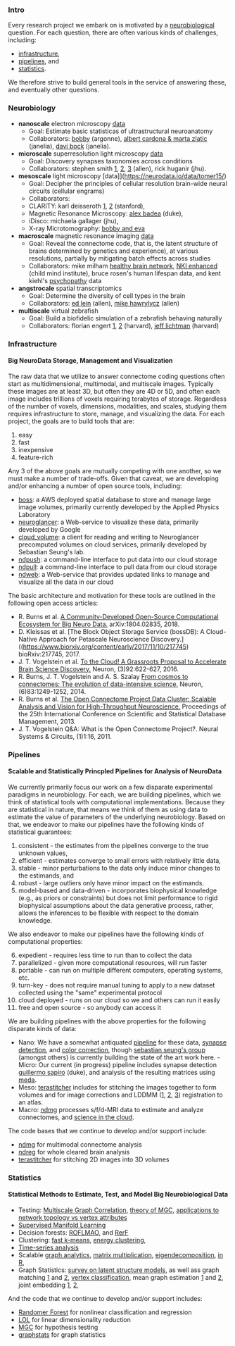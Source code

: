 ### Intro

Every research project we embark on is motivated by a [neurobiological](#neurobiology) question.  For each question, there are often various kinds of challenges, including: 
- [infrastructure](#infrastructure), 
- [pipelines](#pipelines), and 
- [statistics](#statistics). 

We therefore strive to build general tools in the service of answering these, and eventually other questions.  


### Neurobiology


- **nanoscale** electron microscopy [data](https://neurodata.io/data/)
   - Goal: Estimate basic statisticas of ultrastructural neuroanatomy
   - Collaborators:  [bobby](http://www.cell.com/cell/pdfExtended/S0092-8674(15)00824-7) (argonne), [albert cardona & marta zlatic](https://www.nature.com/articles/nature23455) (janelia), [davi bock](https://www.nature.com/articles/nature09802) (janelia).  
- **microscale** superresolution light microscopy [data](https://neurodata.io/project/synaptomes/)
  - Goal: Discovery synapses taxonomies across conditions
  - Collaborators: stephen smith [1](http://www.jneurosci.org/content/35/14/5792.short), [2](https://www.frontiersin.org/articles/10.3389/fnana.2015.00100/full), [3](http://www.cell.com/neuron/abstract/S0896-6273(10)00766-X) (allen), rick huganir (jhu). 
- **mesoscale** light microscopy [data]](https://neurodata.io/data/tomer15/)
  - Goal: Decipher the principles of cellular resolution brain-wide neural circuits (cellular engrams)
  - Collaborators: 
   - CLARITY: karl deisseroth [1](https://www.sciencedirect.com/science/article/pii/S009286741630558X), [2](https://www.sciencedirect.com/science/article/pii/S009286741500851X) (stanford), 
   - Magnetic Resonance Microscopy: [alex badea](https://academic.oup.com/cercor/article/25/11/4628/2367615) (duke), 
   - iDisco: michaela gallager (jhu),
   - X-ray Microtomography: [bobby and eva](http://www.eneuro.org/content/early/2017/09/25/ENEURO.0195-17.2017)
- **macroscale** magnetic resonance imaging [data](https://neurodata.io/project/projectomes/)
  - Goal: Reveal the connectome code, that is, the latent structure of brains determined by genetics and experience), at various resolutions, partially by mitigating batch effects across studies
  - Collaborators: mike milham [healthy brain network](https://www.nature.com/articles/sdata2017181), [NKI enhanced](https://www.frontiersin.org/articles/10.3389/fnins.2012.00152/full) (child mind institute), bruce rosen's human lifespan data, and kent kiehl's [psychopathy](https://onlinelibrary.wiley.com/doi/abs/10.1002/hbm.24028) data
- **angstrocale** spatial transcriptomics
  - Goal: Determine the diversity of cell types in the brain
  - Collaborators: [ed lein](https://www.biorxiv.org/content/early/2018/01/19/239749) (allen), [mike hawrylycz](https://www.biorxiv.org/content/early/2017/12/06/229542) (allen)
- **multiscale** virtual zebrafish
  - Goal: Build a biofidelic simulation of a zebrafish behaving naturally
  - Collaborators: florian engert [1](https://www.nature.com/articles/nature11057), [2](https://www.nature.com/nmeth/journal/v12/n11/abs/nmeth.3581.html) (harvard), [jeff lichtman](https://www.nature.com/articles/nature22356) (harvard)



### Infrastructure
#### Big NeuroData Storage, Management and Visualization

The raw data that we utilize to answer connectome coding questions often start as multidimensional, multimodal, and multiscale images. 
Typically these images are at least 3D, but often they are 4D or 5D, and often each image includes trillions of voxels requiring terabytes of storage. 
Regardless of the number of voxels, dimensions, modalities, and scales, 
studying them requires infrastructure to store, manage, and visualizing the data.
For each project, the goals are to build tools that are:

1. easy 
2. fast
3. inexpensive
4. feature-rich

Any 3 of the above goals are mutually competing with one another, so we must make a number of trade-offs. 
Given that caveat, we are developing and/or enhancing a number of open source tools, including:

- [boss](https://github.com/neurodata/boss): a AWS deployed spatial database to store and manage large image volumes, primarily currently developed by the Applied Physics Laboratory
- [neuroglancer](https://github.com/neurodata/ndviz): a Web-service to visualize these data, primarily developed by Google
- [cloud_volume](https://github.com/seung-lab/cloud-volume): a client for reading and writing to Neuroglancer precomputed volumes on cloud services, primarily developed by Sebastian Seung's lab.
- [ndpush](https://github.com/neurodata/ndpush): a command-line interface to put data into our cloud storage
- [ndpull](https://github.com/neurodata/ndpull): a command-line interface to pull data from our cloud storage
- [ndweb](https://github.com/neurodata/ndwebtools): a Web-service that provides updated links to manage and visualize all the data in our cloud

The basic architecture and motivation for these tools are outlined in the following open access articles:

- R. Burns et al. [A Community-Developed Open-Source Computational Ecosystem for Big Neuro Data.](https://arxiv.org/abs/1804.02835) arXiv:1804.02835, 2018.
- D. Kleissas et al. [The Block Object Storage Service (bossDB): A Cloud-Native Approach for Petascale Neuroscience Discovery.]((https://www.biorxiv.org/content/early/2017/11/10/217745) bioRxiv:217745, 2017.
- J. T. Vogelstein et al. [To the Cloud! A Grassroots Proposal to Accelerate Brain Science Discovery.](http://www.cell.com/neuron/abstract/S0896-6273(16)30783-8) Neuron, (3)92:622-627, 2016.
- R. Burns, J. T. Vogelstein and A. S. Szalay [From cosmos to connectomes: The evolution of data-intensive science.](http://linkinghub.elsevier.com/retrieve/pii/S0896-6273(14)00746-6http://linkinghub.elsevier.com/retrieve/pii/S0896-6273(14)00746-6) Neuron, (6)83:1249-1252, 2014.
- R. Burns et al. [The Open Connectome Project Data Cluster: Scalable Analysis and Vision for High-Throughput Neuroscience.](https://dl.acm.org/citation.cfm?doid=2484838.2484870) Proceedings of the 25th International Conference on Scientific and Statistical Database Management, 2013.
- J. T. Vogelstein Q&A: What is the Open Connectome Project?. Neural Systems & Circuits, (1)1:16, 2011.

### Pipelines
#### Scalable and Statistically Princpled Pipelines for Analysis of NeuroData 

We currently primarily focus our work on a few disparate experimental paradigms in neurobiology.  For each, we are building pipelines, which we think of statistical tools with computational implementations.   Because they are statistical in nature, that means we think of them as using data to estimate the value of parameters of the underlying neurobiology. Based on that, we endeavor to make our pipelines have the following kinds of statistical guarantees:

1. consistent - the estimates from the pipelines converge to the true unknown values,
2. efficient - estimates converge to small errors with relatively little data, 
3. stable -  minor perturbations to the data only induce minor changes to the estimands, and
4. robust - large outliers only have minor impact on the estimands.
5. model-based and data-driven - incorporates biophysical knowledge (e.g., as priors or constraints) but does not limit performance to rigid biophysical assumptions about the data generative process, rather, allows the inferences to be flexible with respect to the domain knowledge.

We also endeavor to make our pipelines have the following kinds of computational properties:

6. expedient - requires less time to run than to collect the data
7. parallelized - given more computational resources, will run faster
8. portable - can run on multiple different computers, operating systems, etc.
9. turn-key - does not require manual tuning to apply to a new dataset collected using the "same" experimental protocol
10. cloud deployed - runs on our cloud so we and others can run it easily
11. free and open source - so anybody can access it 


We are building pipelines with the above properties for the following disparate kinds of data:

- Nano: We have a somewhat antiquated [pipeline](https://www.frontiersin.org/articles/10.3389/fninf.2015.00020/full) for these data, [synapse detection](https://arxiv.org/abs/1403.3724), and [color correction](https://arxiv.org/abs/1310.0041), though [sebastian seung's group](http://seunglab.org/) (amongst others) is currently building the state of the art work here.  - Micro: Our current (in progress) pipeline includes synapse detection [guillermo sapiro](http://journals.plos.org/ploscompbiol/article?id=10.1371/journal.pcbi.1005493) (duke), and analysis of the resulting matrices using [meda](https://github.com/neurodata/meda).
- Meso: [terastitcher](https://bmcbioinformatics.biomedcentral.com/articles/10.1186/1471-2105-13-316) includes for stitching the images together to form volumes and  for image corrections and LDDMM ([1](https://link.springer.com/chapter/10.1007/978-3-319-66182-7_32), [2](https://arxiv.org/abs/1612.00356), [3](https://arxiv.org/abs/1605.02060)) registration to an atlas.
- Macro: [ndmg](https://www.biorxiv.org/content/early/2018/04/24/188706) processes s/f/d-MRI data to estimate and analyze connectomes, and [science in the cloud](https://academic.oup.com/gigascience/article/6/5/1/3062833).
  
The code bases that we continue to develop and/or support include:

- [ndmg](https://github.com/neurodata/ndmg) for multimodal connectome analysis
- [ndreg](https://github.com/neurodata/ndreg) for whole cleared brain analysis
- [terastitcher](http://abria.github.io/TeraStitcher/) for stitching 2D images into 3D volumes


 ### Statistics
 #### Statistical Methods to Estimate, Test, and Model Big Neurobiological Data
 
 
- Testing: [Multiscale Graph Correlation](https://arxiv.org/abs/1609.05148), [theory of MGC](https://arxiv.org/abs/1710.09768), [applications to network topology vs vertex attributes](https://arxiv.org/abs/1703.10136)
- [Supervised Manifold Learning](https://arxiv.org/abs/1709.01233)
- Decision forests: [ROFLMAO](https://epubs.siam.org/doi/abs/10.1137/1.9781611974973.56), and [RerF](https://arxiv.org/abs/1506.03410)
- Clustering: [fast k-means](https://arxiv.org/abs/1606.08905), [energy clustering](https://arxiv.org/abs/1710.09859), 
- [Time-series analysis](https://arxiv.org/abs/1509.03927)
- Scalable [graph analytics](https://arxiv.org/abs/1408.0500), [matrix multiplication](https://arxiv.org/abs/1602.02864), [eigendecomposition](https://arxiv.org/abs/1602.01421), [in R](https://arxiv.org/abs/1604.06414), 
- Graph Statistics: [survey on latent structure models](https://arxiv.org/abs/1709.05454), as well ass graph matching [1](https://arxiv.org/abs/1112.5507) and [2](https://arxiv.org/abs/1311.6425), [vertex classification](https://arxiv.org/abs/1311.5954), mean graph estimation [1](https://arxiv.org/abs/1609.01672) and [2](https://arxiv.org/abs/1707.03487), joint embedding [1](https://arxiv.org/abs/1507.08376), [2](https://arxiv.org/abs/1703.03862), 


And the code that we continue to develop and/or support includes:

- [Randomer Forest](https://github.com/neurodata/R-RerF) for nonlinear classification and regression
- [LOL](https://github.com/neurodata/LOL) for linear dimensionality reduction
- [MGC](https://github.com/neurodata/mgc) for hypothesis testing
- [graphstats](https://github.com/neurodata/graphstats) for graph statistics
